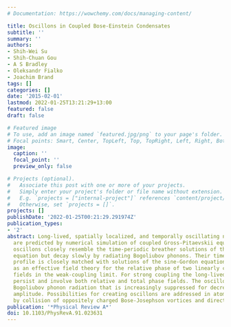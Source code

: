 ```yaml
---
# Documentation: https://wowchemy.com/docs/managing-content/

title: Oscillons in Coupled Bose-Einstein Condensates
subtitle: ''
summary: ''
authors:
- Shih-Wei Su
- Shih-Chuan Gou
- A S Bradley
- Oleksandr Fialko
- Joachim Brand
tags: []
categories: []
date: '2015-02-01'
lastmod: 2022-01-25T13:21:29+13:00
featured: false
draft: false

# Featured image
# To use, add an image named `featured.jpg/png` to your page's folder.
# Focal points: Smart, Center, TopLeft, Top, TopRight, Left, Right, BottomLeft, Bottom, BottomRight.
image:
  caption: ''
  focal_point: ''
  preview_only: false

# Projects (optional).
#   Associate this post with one or more of your projects.
#   Simply enter your project's folder or file name without extension.
#   E.g. `projects = ["internal-project"]` references `content/project/deep-learning/index.md`.
#   Otherwise, set `projects = []`.
projects: []
publishDate: '2022-01-25T00:21:29.291974Z'
publication_types:
- '2'
abstract: Long-lived, spatially localized, and temporally oscillating nonlinear excitations
  are predicted by numerical simulation of coupled Gross-Pitaevskii equations. These
  oscillons closely resemble the time-periodic breather solutions of the sine-Gordon
  equation but decay slowly by radiating Bogoliubov phonons. Their time-dependent
  profile is closely matched with solutions of the sine-Gordon equation, which emerges
  as an effective field theory for the relative phase of two linearly coupled Bose
  fields in the weak-coupling limit. For strong coupling the long-lived oscillons
  persist and involve both relative and total phase fields. The oscillons decay via
  Bogoliubov phonon radiation that is increasingly suppressed for decreasing oscillon
  amplitude. Possibilities for creating oscillons are addressed in atomic gas experiments
  by collision of oppositely charged Bose-Josephson vortices and direct phase imprinting.
publication: '*Physical Review A*'
doi: 10.1103/PhysRevA.91.023631
---
```

